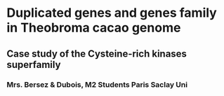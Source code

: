 # Duplicated genes and genes family in Theobroma cacao genome
## Case study of the Cysteine-rich kinases superfamily
### Mrs. Bersez & Dubois, M2 Students Paris Saclay Uni
